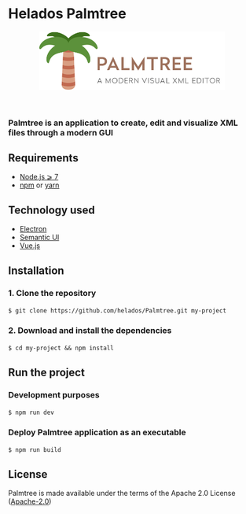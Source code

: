 # Helados Palmtree

<p align="center">
	<img src="/static/img/logo.png" width="75%">
</p>

<br>

### Palmtree is an application to create, edit and visualize XML files through a modern GUI

## Requirements

- [Node.js ⩾ 7](https://nodejs.org)
- [npm](https://www.npmjs.com/) or [yarn](https://yarnpkg.com/lang/en/)


## Technology used
- [Electron](https://electronjs.org/)
- [Semantic UI](https://semantic-ui.com/)
- [Vue.js](https://vuejs.org/)


## Installation
### 1. Clone the repository 
`$ git clone https://github.com/helados/Palmtree.git my-project`

### 2. Download and install the dependencies 
`$ cd my-project && npm install`

## Run the project
### Development purposes
`$ npm run dev`

### Deploy Palmtree application as an executable
`$ npm run build`

## License
Palmtree is made available under the terms of the Apache 2.0 License ([Apache-2.0](https://www.apache.org/licenses/LICENSE-2.0))